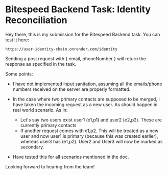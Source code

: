 # Bitespeed Backend Task: Identity Reconciliation
Hey there, this is my submission for the Bitespeed Backend task. You can test it here:

```https://user-identity-chain.onrender.com/identity```

Sending a post request with { email, phoneNumber } will return the response as specified in the task.

Some points:
- I have not implemented input sanitation, assuming all the emails/phone numbers received on the server are properly formatted.
- In the case where two primary contacts are supposed to be merged, I have taken the incoming request as a new user. As should happen in real world scenario. As in:
  - Let's say two users exist user1 (e1,p1) and user2 (e2,p2). These are currently primary contacts
  - If another request comes with e1,p2. This will be treated as a new user and now user1 is primary (because this was created earlier), whereas user3 has (e1,p2). User2 and User3 will now be marked as secondary.

- Have tested this for all scenarios mentioned in the doc.

Looking forward to hearing from the team!
